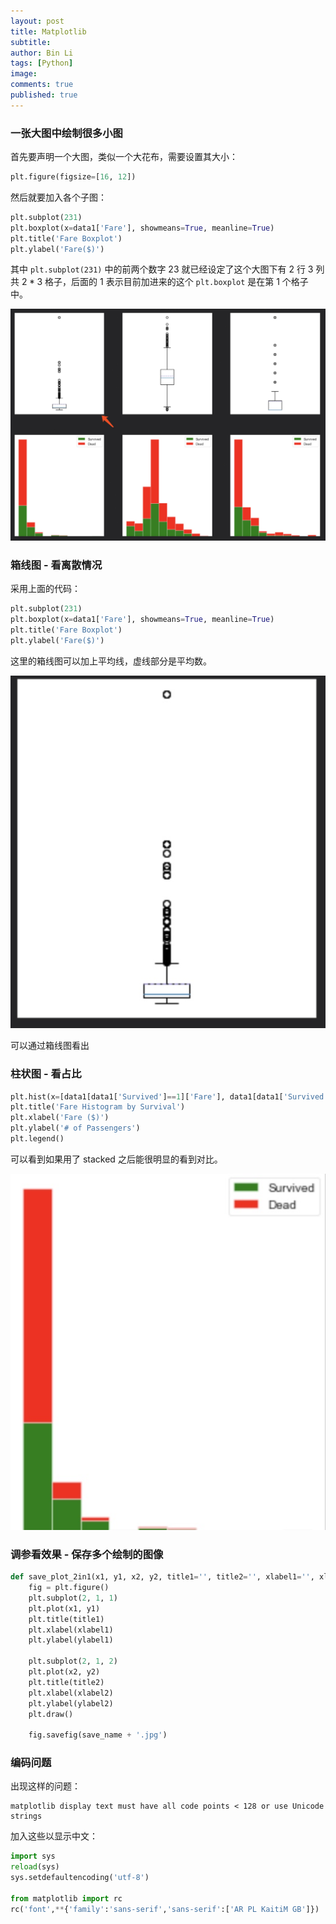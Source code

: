 ```yaml
---
layout: post
title: Matplotlib
subtitle:
author: Bin Li
tags: [Python]
image: 
comments: true
published: true
---
```


### 一张大图中绘制很多小图
首先要声明一个大图，类似一个大花布，需要设置其大小：
```python
plt.figure(figsize=[16, 12])
```

然后就要加入各个子图：
```python
plt.subplot(231)
plt.boxplot(x=data1['Fare'], showmeans=True, meanline=True)
plt.title('Fare Boxplot')
plt.ylabel('Fare($)')
```
其中 `plt.subplot(231)` 中的前两个数字 23 就已经设定了这个大图下有 2 行 3 列 共 $2*3$ 格子，后面的 1 表示目前加进来的这个 `plt.boxplot` 是在第 1 个格子中。

![-w920](/img/media/15430539904194.jpg)


### 箱线图 - 看离散情况
采用上面的代码：
```python
plt.subplot(231)
plt.boxplot(x=data1['Fare'], showmeans=True, meanline=True)
plt.title('Fare Boxplot')
plt.ylabel('Fare($)')
```
这里的箱线图可以加上平均线，虚线部分是平均数。

![-w275](/img/media/15430538301056.jpg)

可以通过箱线图看出

### 柱状图 - 看占比
```python
plt.hist(x=[data1[data1['Survived']==1]['Fare'], data1[data1['Survived']==0]['Fare']], stacked=True, color=['g', 'r'], label=['Survived', 'Dead'])
plt.title('Fare Histogram by Survival')
plt.xlabel('Fare ($)')
plt.ylabel('# of Passengers')
plt.legend()
```
可以看到如果用了 stacked 之后能很明显的看到对比。

![-w260](/img/media/15430541096087.jpg)


### 调参看效果 - 保存多个绘制的图像
```python
def save_plot_2in1(x1, y1, x2, y2, title1='', title2='', xlabel1='', xlabel2='', ylabel1='', ylabel2='', save_name='save_name'):
	fig = plt.figure()
	plt.subplot(2, 1, 1)
	plt.plot(x1, y1)
	plt.title(title1)
	plt.xlabel(xlabel1)
	plt.ylabel(ylabel1)

	plt.subplot(2, 1, 2)
	plt.plot(x2, y2)
	plt.title(title2)
	plt.xlabel(xlabel2)
	plt.ylabel(ylabel2)
	plt.draw()

	fig.savefig(save_name + '.jpg')
```

### 编码问题
出现这样的问题：
```shell
matplotlib display text must have all code points < 128 or use Unicode strings
```

加入这些以显示中文：
```python
import sys
reload(sys)
sys.setdefaultencoding('utf-8')

from matplotlib import rc
rc('font',**{'family':'sans-serif','sans-serif':['AR PL KaitiM GB']})
```